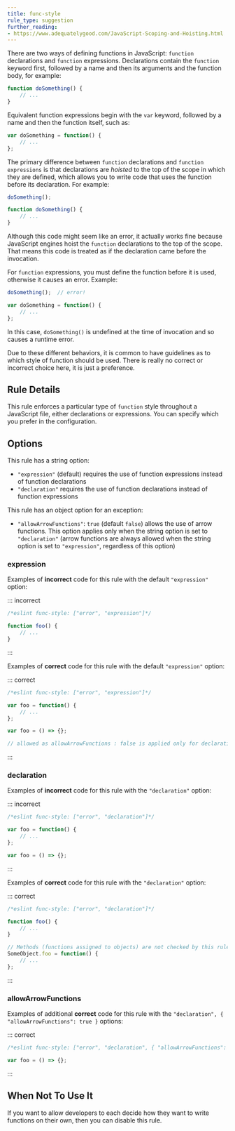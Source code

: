 ```yaml
---
title: func-style
rule_type: suggestion
further_reading:
- https://www.adequatelygood.com/JavaScript-Scoping-and-Hoisting.html
---
```


There are two ways of defining functions in JavaScript: `function` declarations and `function` expressions. Declarations contain the `function` keyword first, followed by a name and then its arguments and the function body, for example:

```js
function doSomething() {
    // ...
}
```

Equivalent function expressions begin with the `var` keyword, followed by a name and then the function itself, such as:

```js
var doSomething = function() {
    // ...
};
```

The primary difference between `function` declarations and `function expressions` is that declarations are _hoisted_ to the top of the scope in which they are defined, which allows you to write code that uses the function before its declaration. For example:

```js
doSomething();

function doSomething() {
    // ...
}
```

Although this code might seem like an error, it actually works fine because JavaScript engines hoist the `function` declarations to the top of the scope. That means this code is treated as if the declaration came before the invocation.

For `function` expressions, you must define the function before it is used, otherwise it causes an error. Example:

```js
doSomething();  // error!

var doSomething = function() {
    // ...
};
```

In this case, `doSomething()` is undefined at the time of invocation and so causes a runtime error.

Due to these different behaviors, it is common to have guidelines as to which style of function should be used. There is really no correct or incorrect choice here, it is just a preference.

## Rule Details

This rule enforces a particular type of `function` style throughout a JavaScript file, either declarations or expressions. You can specify which you prefer in the configuration.

## Options

This rule has a string option:

* `"expression"` (default) requires the use of function expressions instead of function declarations
* `"declaration"` requires the use of function declarations instead of function expressions

This rule has an object option for an exception:

* `"allowArrowFunctions"`: `true` (default `false`) allows the use of arrow functions. This option applies only when the string option is set to `"declaration"` (arrow functions are always allowed when the string option is set to `"expression"`, regardless of this option)

### expression

Examples of **incorrect** code for this rule with the default `"expression"` option:

::: incorrect

```js
/*eslint func-style: ["error", "expression"]*/

function foo() {
    // ...
}
```

:::

Examples of **correct** code for this rule with the default `"expression"` option:

::: correct

```js
/*eslint func-style: ["error", "expression"]*/

var foo = function() {
    // ...
};

var foo = () => {};

// allowed as allowArrowFunctions : false is applied only for declaration
```

:::

### declaration

Examples of **incorrect** code for this rule with the `"declaration"` option:

::: incorrect

```js
/*eslint func-style: ["error", "declaration"]*/

var foo = function() {
    // ...
};

var foo = () => {};
```

:::

Examples of **correct** code for this rule with the `"declaration"` option:

::: correct

```js
/*eslint func-style: ["error", "declaration"]*/

function foo() {
    // ...
}

// Methods (functions assigned to objects) are not checked by this rule
SomeObject.foo = function() {
    // ...
};
```

:::

### allowArrowFunctions

Examples of additional **correct** code for this rule with the `"declaration", { "allowArrowFunctions": true }` options:

::: correct

```js
/*eslint func-style: ["error", "declaration", { "allowArrowFunctions": true }]*/

var foo = () => {};
```

:::

## When Not To Use It

If you want to allow developers to each decide how they want to write functions on their own, then you can disable this rule.
